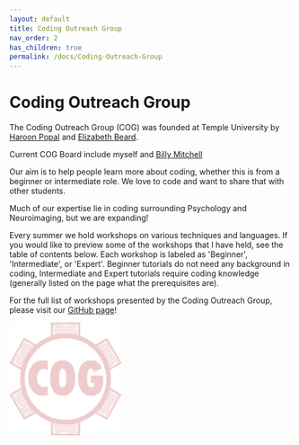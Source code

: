 ```yaml
---
layout: default
title: Coding Outreach Group
nav_order: 2
has_children: true
permalink: /docs/Coding-Outreach-Group
---
```


# Coding Outreach Group

The Coding Outreach Group (COG) was founded at Temple University by [Haroon Popal](https://sites.temple.edu/cnltu/haroon-popal/) and [Elizabeth Beard](https://www.linkedin.com/in/lizbeard/).

Current COG Board include myself and [Billy Mitchell](https://wj-mitchell.github.io/)

Our aim is to help people learn more about coding, whether this is from a beginner or intermediate role. We love to code and want to share that with other students.

Much of our expertise lie in coding surrounding Psychology and Neuroimaging, but we are expanding!

Every summer we hold workshops on various techniques and languages. If you would like to preview some of the workshops that I have held, see the table of contents below. Each workshop is labeled as 'Beginner', 'Intermediate', or 'Expert'. Beginner tutorials do not need any background in coding, Intermediate and Expert tutorials require coding knowledge (generally listed on the page what the prerequisites are).

For the full list of workshops presented by the Coding Outreach Group, please visit our [GitHub page](https://github.com/TU-Coding-Outreach-Group)!

<img src="/assets/images/COG_Color.png" alt="drawing" width="200"/>
